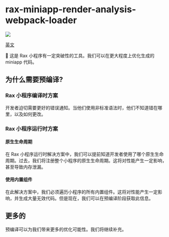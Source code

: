 # rax-miniapp-render-analysis-webpack-loader

<a href="https://travis-ci.com/raxjs/rax-scripts"><img src="https://travis-ci.com/raxjs/rax-scripts.svg?branch=master"></a>

[英文](./README.md)

🚀 这是 Rax 小程序有一定突破性的工具。我们可以在更大程度上优化生成的 miniapp 代码。

## 为什么需要预编译?

### Rax 小程序编译时方案

开发者迫切需要更好的错误通知。当他们使用非标准语法时，他们不知道错在哪里，以及如何更改。

### Rax 小程序运行时方案

#### 原生生命周期

在 Rax 小程序运行时解决方案中，我们可以提前知道开发者使用了哪个原生生命周期。过去，我们将注册整个小程序的原生生命周期。这将对性能产生一定影响，甚至导致内存泄漏。

#### 使用内置组件

在此解决方案中，我们必须遍历小程序的所有内置组件。这将对性能产生一定影响，并生成大量无效代码。但是现在，我们可以在预编译阶段获取此信息。

## 更多的
预编译可以为我们带来更多的优化可能性。我们将继续补充。
